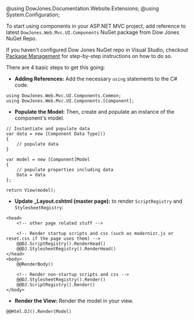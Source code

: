 ﻿@using DowJones.Documentation.Website.Extensions;
@using System.Configuration;

To start using components in your ASP.NET MVC project, add reference to latest `DowJones.Web.Mvc.UI.Components` NuGet package from Dow Jones NuGet Repo.

If you haven't configured Dow Jones NuGet repo in Visual Studio, checkout [Package Management](PackageManagement) for step-by-step instructions on how to do so.

There are 4 basic steps to get this going:

* **Adding References:** Add the necessary `using` statements to the C# code. 

~~~~
using DowJones.Web.Mvc.UI.Components.Common;
using DowJones.Web.Mvc.UI.Components.[Component];
~~~~ 

* **Populate the Model:** Then, create and populate an instance of the component's model.

~~~~
// Instantiate and populate data
var data = new [Component Data Type]()
{
	// populate data
}

var model = new [Component]Model
{
	// populate properties including data
	Data = data
};

return View(model);
~~~~

* **Update \_Layout.cshtml (master page):** to render `ScriptRegistry` and `StylesheetRegistry`: 

~~~~
<head>
	<!-- other page related stuff -->
	
	<!-- Render startup scripts and css (such as modernizr.js or reset.css if the page uses them) -->
    @@DJ.ScriptRegistry().RenderHead()
    @@DJ.StylesheetRegistry().RenderHead()
</head>
<body>
	@@RenderBody()

	<!-- Render non-startup scripts and css -->
	@@DJ.StylesheetRegistry().Render() 
    @@DJ.ScriptRegistry().Render()
</body>
~~~~

* **Render the View:** Render the model in your view.

~~~~
@@Html.DJ().Render(Model) 
~~~~